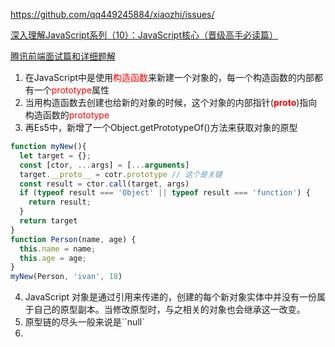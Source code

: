 https://github.com/qq449245884/xiaozhi/issues/

[深入理解JavaScript系列（10）：JavaScript核心（晋级高手必读篇）](https://www.cnblogs.com/TomXu/archive/2012/01/12/2308594.html)

[腾讯前端面试篇和详细题解](https://www.jianshu.com/p/35a027c7e4d9)

1. 在JavaScript中是使用<font color="red">构造函数</font>来新建一个对象的，每一个构造函数的内部都有一个<font color="red">prototype</font>属性
2. 当用构造函数去创建也给新的对象的时候，这个对象的内部指针(<font color="red">__proto__</font>)指向构造函数的<font color="red">prototype</font>
3. 再Es5中，新增了一个Object.getPrototypeOf()方法来获取对象的原型
```javascript
function myNew(){
  let target = {};
  const [ctor, ...args] = [...arguments]
  target.__proto__ = cotr.prototype // 这个是关键
  const result = ctor.call(target, args)
  if (typeof result === 'Object' || typeof result === 'function') {
    return result;
  }
  return target
}
function Person(name, age) {
  this.name = name;
  this.age = age;
}
myNew(Person, 'ivan', 18)
```
4. JavaScript 对象是通过引用来传递的，创建的每个新对象实体中并没有一份属于自己的原型副本。当修改原型时，与之相关的对象也会继承这一改变。
5. 原型链的尽头一般来说是``null`
6.  